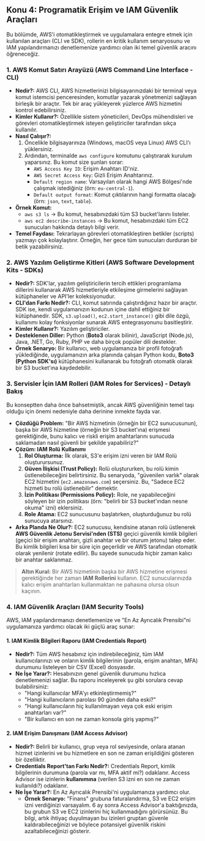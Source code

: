 ## Konu 4: Programatik Erişim ve IAM Güvenlik Araçları
Bu bölümde, AWS'i otomatikleştirmek ve uygulamalara entegre etmek için kullanılan araçları (CLI ve SDK), rollerin en kritik kullanım senaryosunu ve IAM yapılandırmanızı denetlemenize yardımcı olan iki temel güvenlik aracını öğreneceğiz.

### 1. AWS Komut Satırı Arayüzü (AWS Command Line Interface - CLI)
-   **Nedir?:** AWS CLI, AWS hizmetlerinizi bilgisayarınızdaki bir terminal veya komut istemcisi penceresinden, komutlar yazarak yönetmenizi sağlayan birleşik bir araçtır. Tek bir araç yükleyerek yüzlerce AWS hizmetini kontrol edebilirsiniz.
-   **Kimler Kullanır?:** Özellikle sistem yöneticileri, DevOps mühendisleri ve görevleri otomatikleştirmek isteyen geliştiriciler tarafından sıkça kullanılır.
-   **Nasıl Çalışır?:**
    1.  Öncelikle bilgisayarınıza (Windows, macOS veya Linux) AWS CLI'ı yüklersiniz.
    2.  Ardından, terminalde `aws configure` komutunu çalıştırarak kurulum yaparsınız. Bu komut size şunları sorar:
        -   `AWS Access Key ID`: Erişim Anahtarı ID'niz.
        -   `AWS Secret Access Key`: Gizli Erişim Anahtarınız.
        -   `Default region name`: Varsayılan olarak hangi AWS Bölgesi'nde çalışmak istediğiniz (örn: `eu-central-1`).
        -   `Default output format`: Komut çıktılarının hangi formatta olacağı (örn: `json`, `text`, `table`).
-   **Örnek Komut:**
    -   `aws s3 ls` -> Bu komut, hesabınızdaki tüm S3 bucket'larını listeler.
    -   `aws ec2 describe-instances` -> Bu komut, hesabınızdaki tüm EC2 sunucuları hakkında detaylı bilgi verir.
-   **Temel Faydası:** Tekrarlayan görevleri otomatikleştiren betikler (scripts) yazmayı çok kolaylaştırır. Örneğin, her gece tüm sunucuları durduran bir betik yazabilirsiniz.

### 2. AWS Yazılım Geliştirme Kitleri (AWS Software Development Kits - SDKs)
-   **Nedir?:** SDK'lar, yazılım geliştiricilerin tercih ettikleri programlama dillerini kullanarak AWS hizmetleriyle etkileşime girmelerini sağlayan kütüphaneler ve API'ler koleksiyonudur.
-   **CLI'dan Farkı Nedir?:** CLI, komut satırında çalıştırdığınız hazır bir araçtır. SDK ise, kendi uygulamanızın kodunun içine dahil ettiğiniz bir kütüphanedir. SDK, `s3.upload()`, `ec2.start_instance()` gibi dile özgü, kullanımı kolay fonksiyonlar sunarak AWS entegrasyonunu basitleştirir.
-   **Kimler Kullanır?:** Yazılım geliştiriciler.
-   **Desteklenen Diller:** Python (**Boto3** olarak bilinir), JavaScript (Node.js), Java, .NET, Go, Ruby, PHP ve daha birçok popüler dili destekler.
-   **Örnek Senaryo:** Bir kullanıcı, web uygulamanıza bir profil fotoğrafı yüklediğinde, uygulamanızın arka planında çalışan Python kodu, **Boto3 (Python SDK'sı)** kütüphanesini kullanarak bu fotoğrafı otomatik olarak bir S3 bucket'ına kaydedebilir.

### 3. Servisler İçin IAM Rolleri (IAM Roles for Services) - Detaylı Bakış
Bu konseptten daha önce bahsetmiştik, ancak AWS güvenliğinin temel taşı olduğu için önemi nedeniyle daha derinine inmekte fayda var.

-   **Çözdüğü Problem:** "Bir AWS hizmetinin (örneğin bir EC2 sunucusunun), başka bir AWS hizmetine (örneğin bir S3 bucket'ına) erişmesi gerektiğinde, bunu kalıcı ve riskli erişim anahtarlarını sunucuda saklamadan nasıl güvenli bir şekilde yapabiliriz?"
-   **Çözüm: IAM Rolü Kullanımı**
    1.  **Rol Oluşturma:** İlk olarak, S3'e erişim izni veren bir IAM Rolü oluşturursunuz.
    2.  **Güven İlişkisi (Trust Policy):** Rolü oluştururken, bu rolü kimin üstlenebileceğini belirtirsiniz. Bu senaryoda, "güvenilen varlık" olarak EC2 hizmetini (`ec2.amazonaws.com`) seçersiniz. Bu, "Sadece EC2 hizmeti bu rolü üstlenebilir" demektir.
    3.  **İzin Politikası (Permissions Policy):** Role, ne yapabileceğini söyleyen bir izin politikası (örn: "belirli bir S3 bucket'ından nesne okuma" izni) eklersiniz.
    4.  **Role Atama:** EC2 sunucusunu başlatırken, oluşturduğunuz bu rolü sunucuya atarsınız.
-   **Arka Planda Ne Olur?:** EC2 sunucusu, kendisine atanan rolü üstlenerek **AWS Güvenlik Jetonu Servisi'nden (STS)** geçici güvenlik kimlik bilgileri (geçici bir erişim anahtarı, gizli anahtar ve bir oturum jetonu) talep eder. Bu kimlik bilgileri kısa bir süre için geçerlidir ve AWS tarafından otomatik olarak yenilenir (rotate edilir). Bu sayede sunucuda hiçbir zaman kalıcı bir anahtar saklanmaz.

> **Altın Kural:** Bir AWS hizmetinin başka bir AWS hizmetine erişmesi gerektiğinde her zaman **IAM Rollerini** kullanın. EC2 sunucularınızda kalıcı erişim anahtarları kullanmaktan ne pahasına olursa olsun kaçının.

### 4. IAM Güvenlik Araçları (IAM Security Tools)
AWS, IAM yapılandırmanızı denetlemenize ve "En Az Ayrıcalık Prensibi"ni uygulamanıza yardımcı olacak iki güçlü araç sunar:

#### 1. IAM Kimlik Bilgileri Raporu (IAM Credentials Report)
-   **Nedir?:** Tüm AWS hesabınız için indirebileceğiniz, tüm IAM kullanıcılarınızı ve onların kimlik bilgilerinin (parola, erişim anahtarı, MFA) durumunu listeleyen bir CSV (Excel) dosyasıdır.
-   **Ne İşe Yarar?:** Hesabınızın genel güvenlik durumunu hızlıca denetlemenizi sağlar. Bu raporu inceleyerek şu gibi sorulara cevap bulabilirsiniz:
    -   "Hangi kullanıcılar MFA'yı etkinleştirmemiş?"
    -   "Hangi kullanıcıların parolası 90 günden daha eski?"
    -   "Hangi kullanıcıların hiç kullanılmayan veya çok eski erişim anahtarları var?"
    -   "Bir kullanıcı en son ne zaman konsola giriş yapmış?"

#### 2. IAM Erişim Danışmanı (IAM Access Advisor)
-   **Nedir?:** Belirli bir kullanıcı, grup veya rol seviyesinde, onlara atanan hizmet izinlerini ve bu hizmetlere en son ne zaman erişildiğini gösteren bir özelliktir.
-   **Credentials Report'tan Farkı Nedir?:** Credentials Report, kimlik bilgilerinin durumuna (parola var mı, MFA aktif mi?) odaklanır. Access Advisor ise izinlerin **kullanımına** (verilen S3 izni en son ne zaman kullanıldı?) odaklanır.
-   **Ne İşe Yarar?:** En Az Ayrıcalık Prensibi'ni uygulamanıza yardımcı olur.
    -   **Örnek Senaryo:** "Finans" grubuna faturalandırma, S3 ve EC2 erişim izni verdiğinizi varsayalım. 6 ay sonra Access Advisor'a baktığınızda, bu grubun S3 ve EC2 izinlerini hiç kullanmadığını görürsünüz. Bu bilgi, artık ihtiyaç duyulmayan bu izinleri gruptan güvenle kaldırabileceğinizi ve böylece potansiyel güvenlik riskini azaltabileceğinizi gösterir.